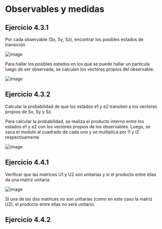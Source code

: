 # Observables y medidas
## Ejercicio 4.3.1
Por cada observable (Sx, Sy, Sz), encontrar los posibles estados de transición 

![image](https://user-images.githubusercontent.com/60012037/78088530-08e30c00-738a-11ea-93d0-cde5df59d6f6.png)

Para hallar los posibles estados en los que se puede hallar un particula luego de ser observada, se calculan los 
vectores propios del observable.

![image](https://user-images.githubusercontent.com/60012037/78088400-b0137380-7389-11ea-9813-422acca50c9a.png)

## Ejercicio 4.3.2
Calcular la probabilidad de que los estados e1 y e2 transiten a los vectores propios de Sx, Sy y Sz.

Para calcular la probabilidad, se realiza el producto interno entre los estados e1 y e2 con los vectores propios de
los observables. Luego, se saca el modulo al cuadrado de cada uno y se multiplica por l1 y l2 respectivamente

![image](https://user-images.githubusercontent.com/60012037/78097496-11dfd780-73a2-11ea-8780-812cda356b9c.png)

## Ejercicio 4.4.1
Verificar que las matrices U1 y U2 son unitarias y si el producto entre ellas da una matriz unitaria

![image](https://user-images.githubusercontent.com/60012037/78096930-8b76c600-73a0-11ea-8be8-65f790734bbd.png)

Si una de las dos matrices no son unitarias (como en este caso la matriz U2), el producto entre ellas no será unitario.

## Ejercicio 4.4.2
